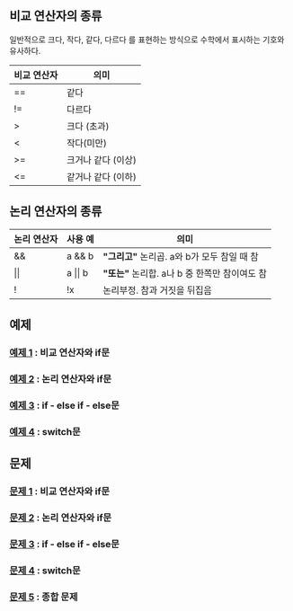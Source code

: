 ## 비교 연산자의 종류
일반적으로 크다, 작다, 같다, 다르다 를 표현하는 방식으로 수학에서 표시하는 기호와 유사하다.

|비교 연산자|	의미|
|------|------|
|==|	같다|
|!=	|다르다|
|>	|크다 (초과)|
|<	|작다(미만)|
|>=	|크거나 같다 (이상)|
|<=	|같거나 같다 (이하)|

## 논리 연산자의 종류
|논리 연산자|사용 예|	의미|
|------|------|------|
|&&|a && b|**"그리고"** 논리곱. a와 b가 모두 참일 때 참|
|\|\|	|a \|\| b|**"또는"** 논리합. a나 b 중 한쪽만 참이여도 참|
|!|!x|논리부정. 참과 거짓을 뒤집음|

## 예제
### [예제 1](ex01/ex01.c) : 비교 연산자와 if문
### [예제 2](ex02/ex02.c) : 논리 연산자와 if문
### [예제 3](ex03/ex03.c) : if - else if - else문
### [예제 4](ex04/ex04.c) : switch문

## 문제
### [문제 1](quiz01) : 비교 연산자와 if문
### [문제 2](quiz02) : 논리 연산자와 if문
### [문제 3](quiz03) : if - else if - else문
### [문제 4](quiz04) : switch문
### [문제 5](quiz05) : 종합 문제
